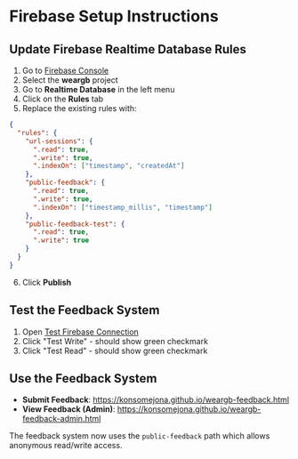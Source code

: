 # Firebase Setup Instructions

## Update Firebase Realtime Database Rules

1. Go to [Firebase Console](https://console.firebase.google.com/)
2. Select the **weargb** project
3. Go to **Realtime Database** in the left menu
4. Click on the **Rules** tab
5. Replace the existing rules with:

```json
{
  "rules": {
    "url-sessions": {
      ".read": true,
      ".write": true,
      ".indexOn": ["timestamp", "createdAt"]
    },
    "public-feedback": {
      ".read": true,
      ".write": true,
      ".indexOn": ["timestamp_millis", "timestamp"]
    },
    "public-feedback-test": {
      ".read": true,
      ".write": true
    }
  }
}
```

6. Click **Publish**

## Test the Feedback System

1. Open [Test Firebase Connection](https://konsomejona.github.io/test-firebase.html)
2. Click "Test Write" - should show green checkmark
3. Click "Test Read" - should show green checkmark

## Use the Feedback System

- **Submit Feedback**: https://konsomejona.github.io/weargb-feedback.html
- **View Feedback (Admin)**: https://konsomejona.github.io/weargb-feedback-admin.html

The feedback system now uses the `public-feedback` path which allows anonymous read/write access.